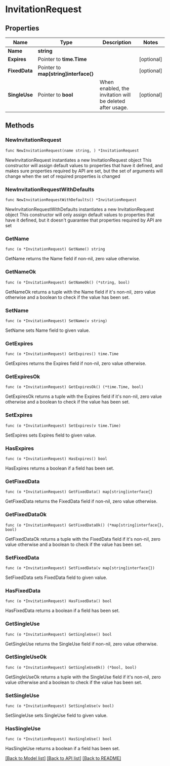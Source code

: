 # InvitationRequest

## Properties

Name | Type | Description | Notes
------------ | ------------- | ------------- | -------------
**Name** | **string** |  | 
**Expires** | Pointer to **time.Time** |  | [optional] 
**FixedData** | Pointer to **map[string]interface{}** |  | [optional] 
**SingleUse** | Pointer to **bool** | When enabled, the invitation will be deleted after usage. | [optional] 

## Methods

### NewInvitationRequest

`func NewInvitationRequest(name string, ) *InvitationRequest`

NewInvitationRequest instantiates a new InvitationRequest object
This constructor will assign default values to properties that have it defined,
and makes sure properties required by API are set, but the set of arguments
will change when the set of required properties is changed

### NewInvitationRequestWithDefaults

`func NewInvitationRequestWithDefaults() *InvitationRequest`

NewInvitationRequestWithDefaults instantiates a new InvitationRequest object
This constructor will only assign default values to properties that have it defined,
but it doesn't guarantee that properties required by API are set

### GetName

`func (o *InvitationRequest) GetName() string`

GetName returns the Name field if non-nil, zero value otherwise.

### GetNameOk

`func (o *InvitationRequest) GetNameOk() (*string, bool)`

GetNameOk returns a tuple with the Name field if it's non-nil, zero value otherwise
and a boolean to check if the value has been set.

### SetName

`func (o *InvitationRequest) SetName(v string)`

SetName sets Name field to given value.


### GetExpires

`func (o *InvitationRequest) GetExpires() time.Time`

GetExpires returns the Expires field if non-nil, zero value otherwise.

### GetExpiresOk

`func (o *InvitationRequest) GetExpiresOk() (*time.Time, bool)`

GetExpiresOk returns a tuple with the Expires field if it's non-nil, zero value otherwise
and a boolean to check if the value has been set.

### SetExpires

`func (o *InvitationRequest) SetExpires(v time.Time)`

SetExpires sets Expires field to given value.

### HasExpires

`func (o *InvitationRequest) HasExpires() bool`

HasExpires returns a boolean if a field has been set.

### GetFixedData

`func (o *InvitationRequest) GetFixedData() map[string]interface{}`

GetFixedData returns the FixedData field if non-nil, zero value otherwise.

### GetFixedDataOk

`func (o *InvitationRequest) GetFixedDataOk() (*map[string]interface{}, bool)`

GetFixedDataOk returns a tuple with the FixedData field if it's non-nil, zero value otherwise
and a boolean to check if the value has been set.

### SetFixedData

`func (o *InvitationRequest) SetFixedData(v map[string]interface{})`

SetFixedData sets FixedData field to given value.

### HasFixedData

`func (o *InvitationRequest) HasFixedData() bool`

HasFixedData returns a boolean if a field has been set.

### GetSingleUse

`func (o *InvitationRequest) GetSingleUse() bool`

GetSingleUse returns the SingleUse field if non-nil, zero value otherwise.

### GetSingleUseOk

`func (o *InvitationRequest) GetSingleUseOk() (*bool, bool)`

GetSingleUseOk returns a tuple with the SingleUse field if it's non-nil, zero value otherwise
and a boolean to check if the value has been set.

### SetSingleUse

`func (o *InvitationRequest) SetSingleUse(v bool)`

SetSingleUse sets SingleUse field to given value.

### HasSingleUse

`func (o *InvitationRequest) HasSingleUse() bool`

HasSingleUse returns a boolean if a field has been set.


[[Back to Model list]](../README.md#documentation-for-models) [[Back to API list]](../README.md#documentation-for-api-endpoints) [[Back to README]](../README.md)


